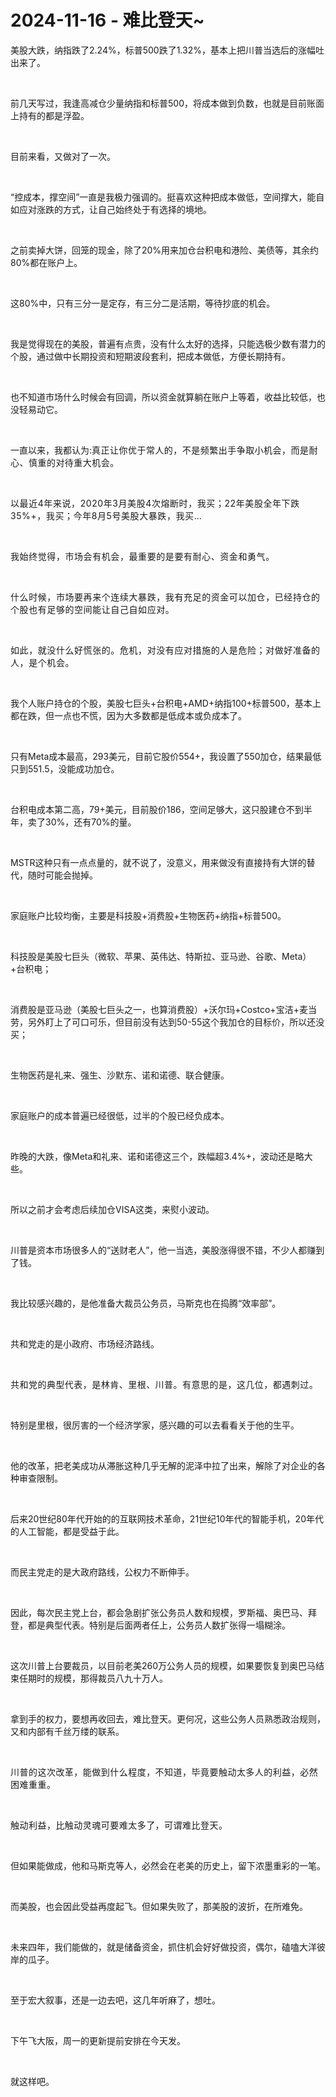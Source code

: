 # 2024-11-16 - 难比登天~

<p style="visibility: visible;">美股大跌，纳指跌了2.24%，标普500跌了1.32%，基本上把川普当选后的涨幅吐出来了。</p><p style="visibility: visible;"><br style="visibility: visible;"></p><p style="visibility: visible;">前几天写过，我逢高减仓少量纳指和标普500，将成本做到负数，也就是目前账面上持有的都是浮盈。</p><p style="visibility: visible;"><br style="visibility: visible;"></p><p style="visibility: visible;">目前来看，又做对了一次。</p><p style="visibility: visible;"><br style="visibility: visible;"></p><p style="visibility: visible;">“控成本，撑空间”一直是我极力强调的。挺喜欢这种把成本做低，空间撑大，能自如应对涨跌的方式，让自己始终处于有选择的境地。</p><p style="visibility: visible;"><br style="visibility: visible;"></p><p style="visibility: visible;">之前卖掉大饼，回笼的现金，除了20%用来加仓台积电和港险、美债等，其余约80%都在账户上。</p><p style="visibility: visible;"><br style="visibility: visible;"></p><p style="visibility: visible;">这80%中，只有三分一是定存，有三分二是活期，等待抄底的机会。</p><p style="visibility: visible;"><br style="visibility: visible;"></p><p style="visibility: visible;">我是觉得现在的美股，普遍有点贵，没有什么太好的选择，只能选极少数有潜力的个股，通过做中长期投资和短期波段套利，把成本做低，方便长期持有。</p><p style="visibility: visible;"><br style="visibility: visible;"></p><p style="visibility: visible;">也不知道市场什么时候会有回调，所以资金就算躺在账户上等着，收益比较低，也没轻易动它。</p><p style="visibility: visible;"><br style="visibility: visible;"></p><p style="visibility: visible;">一直以来，我都认为:<span style="background-color: transparent;caret-color: var(--weui-BRAND);letter-spacing: 0.034em;visibility: visible;"><span class="" style="visibility: visible;">真正让你优于常人的，不是频繁出手争取小机会，而是耐心、慎重的对待重大机会。</span></span></p><p style="visibility: visible;"><span style="background-color: transparent;caret-color: var(--weui-BRAND);letter-spacing: 0.034em;visibility: visible;"><span class="" style="visibility: visible;"><br style="visibility: visible;"></span></span></p><p style="visibility: visible;"><span style="letter-spacing: 0.578px; visibility: visible;">以最近4年来说，2020年3月美股4次熔断时，我买；22年美股全年下跌35%+，我买；今年8月5号美股大暴跌，我买…</span></p><p style="visibility: visible;"><span style="letter-spacing: 0.578px; visibility: visible;"><br style="visibility: visible;"></span></p><p style="visibility: visible;"><span style="letter-spacing: 0.578px; visibility: visible;">我始终觉得，市场会有机会，最重要的是要有耐心、资金和勇气。</span></p><p style="visibility: visible;"><span style="letter-spacing: 0.578px; visibility: visible;"><br style="visibility: visible;"></span></p><p style="visibility: visible;"><span style="letter-spacing: 0.578px; visibility: visible;">什么时候，市场要再来个连续大暴跌，我有充足的资金可以加仓，已经持仓的个股也有足够的空间能让自己自如应对。</span></p><p style="visibility: visible;"><span style="letter-spacing: 0.578px; visibility: visible;"><br style="visibility: visible;"></span></p><p style="visibility: visible;"><span style="letter-spacing: 0.578px; visibility: visible;">如此，就没什么好慌张的。危机，对没有应对措施的人是危险；对做好准备的人，是个机会。</span></p><p style="visibility: visible;"><br style="visibility: visible;"></p><p style="visibility: visible;">我个人账户持仓的个股，美股七巨头+台积电+AMD+纳指100+标普500，基本上都在跌，但一点也不慌，因为大多数都是低成本或负成本了。</p><p style="visibility: visible;"><br style="visibility: visible;"></p><p style="visibility: visible;">只有Meta成本最高，293美元，目前它股价554+，我设置了550加仓，结果最低只到551.5，没能成功加仓。</p><p><br></p><p>台积电成本第二高，79+美元，目前股价186，空间足够大，这只股建仓不到半年，卖了30%，还有70%的量。</p><p><br></p><p>MSTR这种只有一点点量的，就不说了，没意义，用来做没有直接持有大饼的替代，随时可能会抛掉。</p><p><br></p><p>家庭账户比较均衡，主要是科技股+消费股+生物医药+纳指+标普500。</p><p><br></p><p>科技股是美股七巨头（微软、苹果、英伟达、特斯拉、亚马逊、谷歌、Meta）+台积电；</p><p><br></p><p>消费股是亚马逊（美股七巨头之一，也算消费股）+沃尔玛+Costco+宝洁+麦当劳，另外盯上了可口可乐，但目前没有达到50-55这个我加仓的目标价，所以还没买；</p><p><br></p><p>生物医药是礼来、强生、沙默东、诺和诺德、联合健康。</p><p><br></p><p>家庭账户的成本普遍已经很低，过半的个股已经负成本。</p><p><br></p><p>昨晚的大跌，像Meta和礼来、诺和诺德这三个，跌幅超3.4%+，波动还是略大些。</p><p><br></p><p>所以之前才会考虑后续加仓VISA这类，来熨小波动。</p><p><br></p><p>川普是资本市场很多人的“送财老人”，他一当选，美股涨得很不错，不少人都赚到了钱。</p><p><br></p><p>我比较感兴趣的，是他准备大裁员公务员，马斯克也在捣腾“效率部”。</p><p><br></p><p>共和党走的是小政府、市场经济路线。</p><p><br></p><p><span style="background-color: transparent;caret-color: var(--weui-BRAND);letter-spacing: 0.034em;">共和党的典型代表，是林肯、里根、川普。有意思的是，这几位，都遇刺过。</span><br></p><p><br></p><p>特别是里根，很厉害的一个经济学家，感兴趣的可以去看看关于他的生平。</p><p><br></p><p>他的改革，把老美成功从滞胀这种几乎无解的泥泽中拉了出来，解除了对企业的各种审查限制。</p><p><br></p><p>后来20世纪80年代开始的的互联网技术革命，21世纪10年代的智能手机，20年代的人工智能，都是受益于此。</p><p><br></p><p>而民主党走的是大政府路线，公权力不断伸手。</p><p><br></p><p>因此，每次民主党上台，都会急剧扩张公务员人数和规模，罗斯福、奥巴马、拜登，都是典型代表。特别是后面两者任上，公务员人数扩张得一塌糊涂。</p><p><br></p><p>这次川普上台要裁员，以目前老美260万公务人员的规模，如果要恢复到奥巴马结束任期时的规模，那得裁员八九十万人。</p><p><br></p><p>拿到手的权力，要想再收回去，难比登天。更何况，这些公务人员熟悉政治规则，又和内部有千丝万缕的联系。</p><p><span style="background-color: transparent;caret-color: var(--weui-BRAND);letter-spacing: 0.034em;"><br></span></p><p><span style="background-color: transparent;caret-color: var(--weui-BRAND);letter-spacing: 0.034em;">川普的这次改革，能做到什么程度，不知道，毕竟要触动太多人的利益，必然困难重重。</span><br></p><p><span style="background-color: transparent;caret-color: var(--weui-BRAND);letter-spacing: 0.034em;"><br></span></p><p><span style="background-color: transparent;caret-color: var(--weui-BRAND);letter-spacing: 0.034em;">触动利益，比触动灵魂可要难太多了，可谓难比登天。</span></p><p><br></p><p>但如果能做成，他和马斯克等人，必然会在老美的历史上，留下浓墨重彩的一笔。</p><p><br></p><p>而美股，也会因此受益再度起飞。但如果失败了，那美股的波折，在所难免。</p><p><br></p><p>未来四年，我们能做的，就是储备资金，抓住机会好好做投资，偶尔，磕嗑大洋彼岸的瓜子。</p><p><br></p><p>至于宏大叙事，还是一边去吧，这几年听麻了，想吐。</p><p><br></p><p>下午飞大阪，周一的更新提前安排在今天发。</p><p><br></p><p>就这样吧。</p><p style="display: none;"><mp-style-type data-value="10000"></mp-style-type></p>